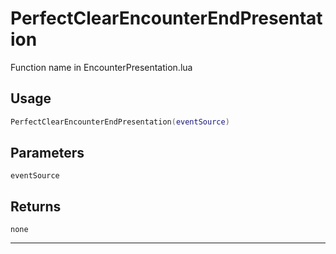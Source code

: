 # PerfectClearEncounterEndPresentation
Function name in EncounterPresentation.lua
## Usage
```lua
PerfectClearEncounterEndPresentation(eventSource)
```
## Parameters
`eventSource`
## Returns
`none`

---